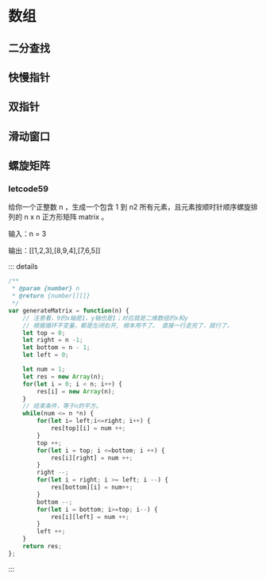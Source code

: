 # 数组

## 二分查找

## 快慢指针

## 双指针

## 滑动窗口

## 螺旋矩阵

### letcode59

给你一个正整数 n ，生成一个包含 1 到 n2 所有元素，且元素按顺时针顺序螺旋排列的 n x n 正方形矩阵 matrix 。

输入：n = 3

输出：[[1,2,3],[8,9,4],[7,6,5]]

::: details

```js
/**
 * @param {number} n
 * @return {number[][]}
 */
var generateMatrix = function(n) {
    // 注意看，9的x轴是1，y轴也是1；对应就是二维数组的x和y
    // 根据循环不变量，都是左闭右开, 根本用不了。 直接一行走完了，就行了。
    let top = 0;
    let right = n -1;
    let bottom = n - 1;
    let left = 0;

    let num = 1;
    let res = new Array(n);
    for(let i = 0; i < n; i++) {
        res[i] = new Array(n);
    }
    // 结束条件，等于n的平方。
    while(num <= n *n) {
        for(let i= left;i<=right; i++) {
            res[top][i] = num ++;
        }
        top ++;
        for(let i = top; i <=bottom; i ++) {
            res[i][right] = num ++;
        }
        right --;
        for(let i = right; i >= left; i --) {
            res[bottom][i] = num++;
        }
        bottom --;
        for(let i = bottom; i>=top; i--) {
            res[i][left] = num ++;
        }
        left ++;
    }
    return res;
};
```

:::